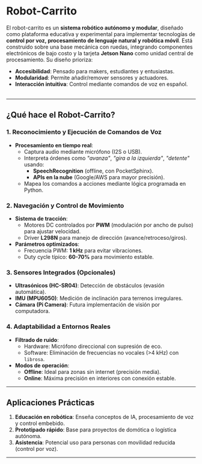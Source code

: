 # Robot-Carrito  
El robot-carrito es un **sistema robótico autónomo y modular**, diseñado como plataforma educativa y experimental para implementar tecnologías de **control por voz, procesamiento de lenguaje natural y robótica móvil**. Está construido sobre una base mecánica con ruedas, integrando componentes electrónicos de bajo costo y la tarjeta **Jetson Nano** como unidad central de procesamiento. Su diseño prioriza:  
- **Accesibilidad**: Pensado para makers, estudiantes y entusiastas.  
- **Modularidad**: Permite añadir/remover sensores y actuadores.  
- **Interacción intuitiva**: Control mediante comandos de voz en español.  
![]()
---

## **¿Qué hace el Robot-Carrito?**  

### **1. Reconocimiento y Ejecución de Comandos de Voz**  
- **Procesamiento en tiempo real**:  
  - Captura audio mediante micrófono (I2S o USB).  
  - Interpreta órdenes como *"avanza"*, *"gira a la izquierda"*, *"detente"* usando:  
    - **SpeechRecognition** (offline, con PocketSphinx).  
    - **APIs en la nube** (Google/AWS para mayor precisión).  
  - Mapea los comandos a acciones mediante lógica programada en Python.  

### **2. Navegación y Control de Movimiento**  
- **Sistema de tracción**:  
  - Motores DC controlados por **PWM** (modulación por ancho de pulso) para ajustar velocidad.  
  - Driver **L298N** para manejo de dirección (avance/retroceso/giros).  
- **Parámetros optimizados**:  
  - Frecuencia PWM: **1 kHz** para evitar vibraciones.  
  - Duty cycle típico: **60-70%** para movimiento estable.  

### **3. Sensores Integrados (Opcionales)**  
- **Ultrasónicos (HC-SR04)**: Detección de obstáculos (evasión automática).  
- **IMU (MPU6050)**: Medición de inclinación para terrenos irregulares.  
- **Cámara (Pi Camera)**: Futura implementación de visión por computadora.  

### **4. Adaptabilidad a Entornos Reales**  
- **Filtrado de ruido**:  
  - Hardware: Micrófono direccional con supresión de eco.  
  - Software: Eliminación de frecuencias no vocales (>4 kHz) con `librosa`.  
- **Modos de operación**:  
  - **Offline**: Ideal para zonas sin internet (precisión media).  
  - **Online**: Máxima precisión en interiores con conexión estable.  

---

## **Aplicaciones Prácticas**  
1. **Educación en robótica**: Enseña conceptos de IA, procesamiento de voz y control embebido.  
2. **Prototipado rápido**: Base para proyectos de domótica o logística autónoma.  
3. **Asistencia**: Potencial uso para personas con movilidad reducida (control por voz).  

---

